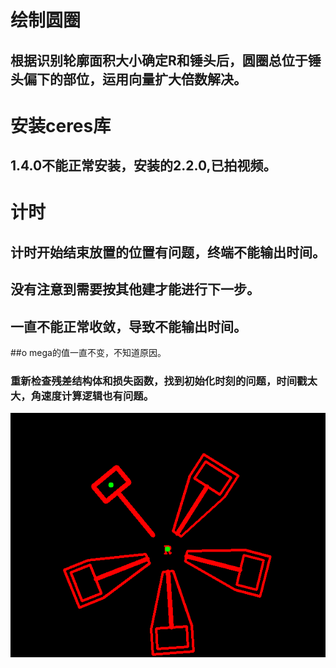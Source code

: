 # 绘制圆圈
## 根据识别轮廓面积大小确定R和锤头后，圆圈总位于锤头偏下的部位，运用向量扩大倍数解决。
# 安装ceres库
## 1.4.0不能正常安装，安装的2.2.0,已拍视频。
# 计时
## 计时开始结束放置的位置有问题，终端不能输出时间。
## 没有注意到需要按其他建才能进行下一步。
## 一直不能正常收敛，导致不能输出时间。
##o mega的值一直不变，不知道原因。
### 重新检查残差结构体和损失函数，找到初始化时刻的问题，时间戳太大，角速度计算逻辑也有问题。
![](image/picture.png)


